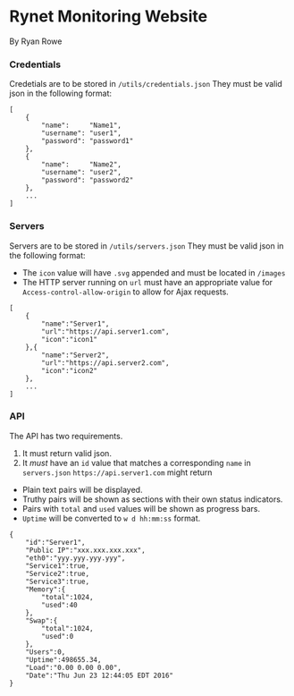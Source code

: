 # Rynet Monitoring Website
By Ryan Rowe

### Credentials
Credetials are to be stored in `/utils/credentials.json`
They must be valid json in the following format:
```
[
    {
        "name":     "Name1",
        "username": "user1",
        "password": "password1"
    },
    {
        "name":     "Name2",
        "username": "user2",
        "password": "password2"
    },
    ...
]
```
### Servers
Servers are to be stored in `/utils/servers.json`
They must be valid json in the following format:
* The `icon` value will have `.svg` appended and must be located in `/images`
* The HTTP server running on `url` must have an appropriate value for `Access-control-allow-origin` to allow for Ajax requests.
```
[
    {
        "name":"Server1",
        "url":"https://api.server1.com",
        "icon":"icon1"
    },{
        "name":"Server2",
        "url":"https://api.server2.com",
        "icon":"icon2"
    },
    ...
]
```
### API
The API has two requirements.
1. It must return valid json.
2. It _must_ have an `id` value that matches a corresponding `name` in `servers.json`
`https://api.server1.com` might return
* Plain text pairs will be displayed.
* Truthy pairs will be shown as sections with their own status indicators.
* Pairs with `total` and `used` values will be shown as progress bars.
* `Uptime` will be converted to `w d hh:mm:ss` format.
```
{
    "id":"Server1",
    "Public IP":"xxx.xxx.xxx.xxx",
    "eth0":"yyy.yyy.yyy.yyy",
    "Service1":true,
    "Service2":true,
    "Service3":true,
    "Memory":{
        "total":1024,
        "used":40
    },
    "Swap":{
        "total":1024,
        "used":0 
    },
    "Users":0,
    "Uptime":498655.34,
    "Load":"0.00 0.00 0.00",
    "Date":"Thu Jun 23 12:44:05 EDT 2016"
}
```